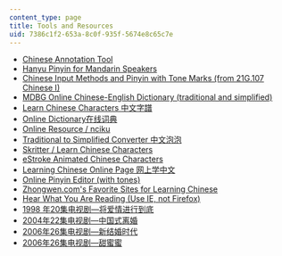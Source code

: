 ```yaml
---
content_type: page
title: Tools and Resources
uid: 7386c1f2-653a-8c0f-935f-5674e8c65c7e
---
```


*   [Chinese Annotation Tool](http://www.chinese-tools.com/tools/annotation.html)
*   [Hanyu Pinyin for Mandarin Speakers  
    ](http://web.mit.edu/jinzhang/www/pinyin/)
*   [Chinese Input Methods and Pinyin with Tone Marks (from 21G.107 Chinese I)](/courses/21g-107-chinese-i-streamlined-fall-2014/pages/tools-and-resources/chinese-input-methods-and-pinyin-with-tone-marks)
*   [MDBG Online Chinese-English Dictionary (traditional and simplified)](http://www.mdbg.net/chindict/chindict.php)
*   [Learn Chinese Characters 中文字譜  
    ](http://www.zhongwen.com/)
*   [Online Dictionary在线词典](http://dict.cn/)
*   [Online Resource / nciku](http://www.nciku.com/)
*   [Traditional to Simplified Converter 中文泡泡](http://www.popupchinese.com/tools/adso)
*   [Skritter / Learn Chinese Characters](http://www.skritter.com/)
*   [eStroke Animated Chinese Characters](http://www.eon.com.hk/estroke/download.html)
*   [Learning Chinese Online Page 网上学中文](http://learningchineseonline.net/)
*   [Online Pinyin Editor (with tones)  
    ](http://www.chinese-tools.com/tools/pinyin-editor.html)
*   [Zhongwen.com's Favorite Sites for Learning Chinese](http://zhongwen.com/m/coollink.htm)
*   [Hear What You Are Reading (Use IE, not Firefox)  
    ](http://stellar.mit.edu/S/course/21F/fa09/21F.107-21F.157/courseMaterial/topics/topic20/resource/%5biFLYTEK%5dUser's_Guide_for_ListentoThis-en-us/%5biFLYTEK%5dUser's_Guide_for_ListentoThis-en-us.pdf)
*   [1998 年20集电视剧—将爱情进行到底](http://v.youku.com/v_show/id_XMTE0NDQ3NDYw.html?from=y1.2-2.4.1)
*   [2004年22集电视剧—中国式离婚  
    ](http://www.tudou.com/listplay/LPw6dUepBaw.html)
*   [2006年26集电视剧—新结婚时代](http://www.tudou.com/listplay/8ZMUYl8iI6o.html)
*   [2006年26集电视剧—甜蜜蜜](http://www.tudou.com/albumplay/mUmj2TYDUeQ/zYPmcL3Jhcs.html)